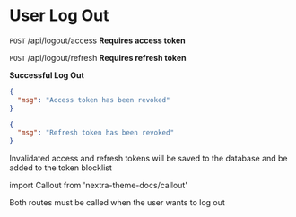 # User Log Out

`POST` /api/logout/access **Requires access token**

`POST` /api/logout/refresh **Requires refresh token**

**Successful Log Out**

```json
{
  "msg": "Access token has been revoked"
}
```

```json
{
  "msg": "Refresh token has been revoked"
}
```

Invalidated access and refresh tokens will be saved to the database and be added to the token blocklist

import Callout from 'nextra-theme-docs/callout'

<Callout emoji="🔔">
Both routes must be called when the user wants to log out
</Callout>
